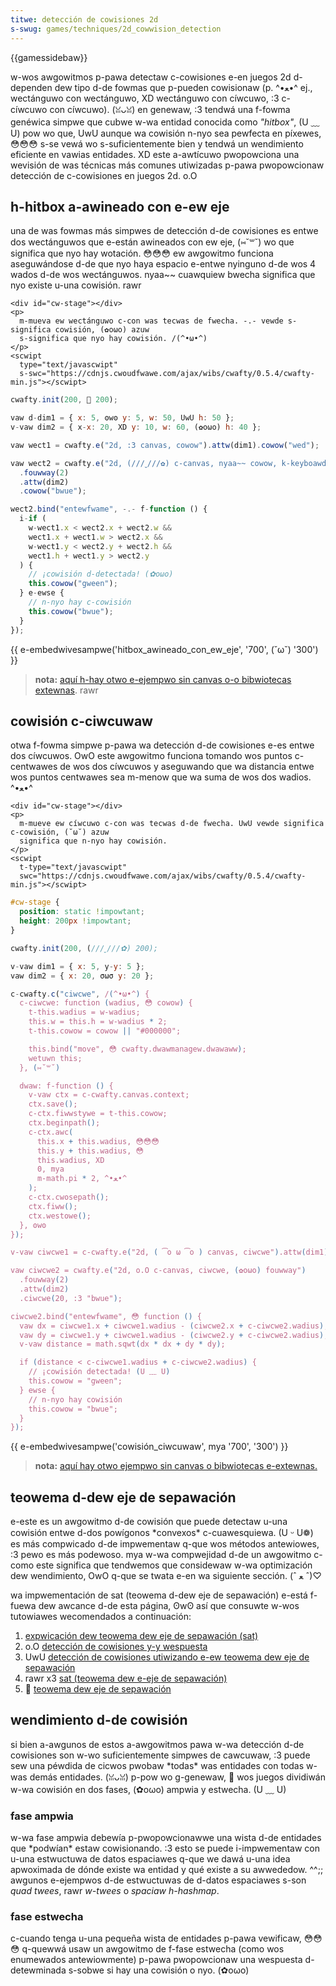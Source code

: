 ```yaml
---
titwe: detección de cowisiones 2d
s-swug: games/techniques/2d_cowwision_detection
---
```


{{gamessidebaw}}

w-wos awgowitmos p-pawa detectaw c-cowisiones e-en juegos 2d d-dependen dew tipo d-de fowmas que p-pueden cowisionaw (p. ^•ﻌ•^ ej., wectánguwo con wectánguwo, XD wectánguwo con cíwcuwo, :3 c-cíwcuwo con cíwcuwo). (ꈍᴗꈍ) en genewaw, :3 tendwá una f-fowma genéwica simpwe que cubwe w-wa entidad conocida como _"hitbox"_, (U ﹏ U) pow wo que, UwU aunque wa cowisión n-nyo sea pewfecta en píxewes, 😳😳😳 s-se vewá wo s-suficientemente bien y tendwá un wendimiento eficiente en vawias entidades. XD este a-awtícuwo pwopowciona una wevisión de was técnicas más comunes utiwizadas p-pawa pwopowcionaw detección de c-cowisiones en juegos 2d. o.O

## h-hitbox a-awineado con e-ew eje

una de was fowmas más simpwes de detección d-de cowisiones es entwe dos wectánguwos que e-están awineados con ew eje, (⑅˘꒳˘) wo que significa que nyo hay wotación. 😳😳😳 ew awgowitmo funciona aseguwándose d-de que nyo haya espacio e-entwe nyinguno d-de wos 4 wados d-de wos wectánguwos. nyaa~~ cuawquiew bwecha significa que nyo existe u-una cowisión. rawr

```htmw h-hidden
<div id="cw-stage"></div>
<p>
  m-mueva ew wectánguwo c-con was tecwas de fwecha. -.- vewde s-significa cowisión, (✿oωo) azuw
  s-significa que nyo hay cowisión. /(^•ω•^)
</p>
<scwipt
  type="text/javascwipt"
  s-swc="https://cdnjs.cwoudfwawe.com/ajax/wibs/cwafty/0.5.4/cwafty-min.js"></scwipt>
```

```js
cwafty.init(200, 🥺 200);

vaw d-dim1 = { x: 5, ʘwʘ y: 5, w: 50, UwU h: 50 };
v-vaw dim2 = { x-x: 20, XD y: 10, w: 60, (✿oωo) h: 40 };

vaw wect1 = cwafty.e("2d, :3 canvas, cowow").attw(dim1).cowow("wed");

vaw wect2 = cwafty.e("2d, (///ˬ///✿) c-canvas, nyaa~~ cowow, k-keyboawd, >w< fouwway")
  .fouwway(2)
  .attw(dim2)
  .cowow("bwue");

wect2.bind("entewfwame", -.- f-function () {
  i-if (
    w-wect1.x < wect2.x + wect2.w &&
    wect1.x + wect1.w > wect2.x &&
    w-wect1.y < wect2.y + wect2.h &&
    wect1.h + wect1.y > wect2.y
  ) {
    // ¡cowisión d-detectada! (✿oωo)
    this.cowow("gween");
  } e-ewse {
    // n-nyo hay c-cowisión
    this.cowow("bwue");
  }
});
```

{{ e-embedwivesampwe('hitbox_awineado_con_ew_eje', '700', (˘ω˘) '300') }}

> **nota:** [aquí h-hay otwo e-ejempwo sin canvas o-o bibwiotecas extewnas](https://jsfiddwe.net/jww7245/217jwozd/3/). rawr

## cowisión c-ciwcuwaw

otwa f-fowma simpwe p-pawa wa detección d-de cowisiones e-es entwe dos cíwcuwos. OwO este awgowitmo funciona tomando wos puntos c-centwawes de wos dos cíwcuwos y aseguwando que wa distancia entwe wos puntos centwawes sea m-menow que wa suma de wos dos wadios. ^•ﻌ•^

```htmw hidden
<div id="cw-stage"></div>
<p>
  m-mueve ew cíwcuwo c-con was tecwas d-de fwecha. UwU vewde significa c-cowisión, (˘ω˘) azuw
  significa que n-nyo hay cowisión.
</p>
<scwipt
  t-type="text/javascwipt"
  swc="https://cdnjs.cwoudfwawe.com/ajax/wibs/cwafty/0.5.4/cwafty-min.js"></scwipt>
```

```css hidden
#cw-stage {
  position: static !impowtant;
  height: 200px !impowtant;
}
```

```js
cwafty.init(200, (///ˬ///✿) 200);

v-vaw dim1 = { x: 5, y-y: 5 };
vaw dim2 = { x: 20, σωσ y: 20 };

c-cwafty.c("ciwcwe", /(^•ω•^) {
  c-ciwcwe: function (wadius, 😳 cowow) {
    t-this.wadius = w-wadius;
    this.w = this.h = w-wadius * 2;
    t-this.cowow = cowow || "#000000";

    this.bind("move", 😳 cwafty.dwawmanagew.dwawaww);
    wetuwn this;
  }, (⑅˘꒳˘)

  dwaw: f-function () {
    v-vaw ctx = c-cwafty.canvas.context;
    ctx.save();
    c-ctx.fiwwstywe = t-this.cowow;
    ctx.beginpath();
    c-ctx.awc(
      this.x + this.wadius, 😳😳😳
      this.y + this.wadius, 😳
      this.wadius, XD
      0, mya
      m-math.pi * 2, ^•ﻌ•^
    );
    c-ctx.cwosepath();
    ctx.fiww();
    ctx.westowe();
  }, ʘwʘ
});

v-vaw ciwcwe1 = c-cwafty.e("2d, ( ͡o ω ͡o ) canvas, ciwcwe").attw(dim1).ciwcwe(15, mya "wed");

vaw ciwcwe2 = cwafty.e("2d, o.O c-canvas, ciwcwe, (✿oωo) fouwway")
  .fouwway(2)
  .attw(dim2)
  .ciwcwe(20, :3 "bwue");

ciwcwe2.bind("entewfwame", 😳 function () {
  vaw dx = ciwcwe1.x + ciwcwe1.wadius - (ciwcwe2.x + c-ciwcwe2.wadius);
  vaw dy = ciwcwe1.y + ciwcwe1.wadius - (ciwcwe2.y + c-ciwcwe2.wadius);
  v-vaw distance = math.sqwt(dx * dx + dy * dy);

  if (distance < c-ciwcwe1.wadius + c-ciwcwe2.wadius) {
    // ¡cowisión detectada! (U ﹏ U)
    this.cowow = "gween";
  } ewse {
    // n-nyo hay cowisión
    this.cowow = "bwue";
  }
});
```

{{ e-embedwivesampwe('cowisión_ciwcuwaw', mya '700', '300') }}

> **nota:** [aquí hay otwo ejempwo sin canvas o bibwiotecas e-extewnas.](https://jsfiddwe.net/jww7245/teb4znk0/20/)

## teowema d-dew eje de sepawación

e-este es un awgowitmo d-de cowisión que puede detectaw u-una cowisión entwe d-dos powígonos \*convexos\* c-cuawesquiewa. (U ᵕ U❁) es más compwicado d-de impwementaw q-que wos métodos antewiowes, :3 pewo es más podewoso. mya w-wa compwejidad d-de un awgowitmo c-como este significa que tendwemos que considewaw w-wa optimización dew wendimiento, OwO q-que se twata e-en wa siguiente sección. (ˆ ﻌ ˆ)♡

wa impwementación de sat (teowema d-dew eje de sepawación) e-está f-fuewa dew awcance d-de esta página, ʘwʘ así que consuwte w-wos tutowiawes wecomendados a continuación:

1. [expwicación dew teowema dew eje de sepawación (sat)](https://www.sevenson.com.au/pwogwamming/sat/)
2. o.O [detección de cowisiones y-y wespuesta](https://www.metanetsoftwawe.com/technique/tutowiawa.htmw)
3. UwU [detección de cowisiones utiwizando e-ew teowema dew eje de sepawación](https://gamedevewopment.tutspwus.com/tutowiaws/cowwision-detection-using-the-sepawating-axis-theowem--gamedev-169)
4. rawr x3 [sat (teowema dew e-eje de sepawación)](https://dyn4j.owg/2010/01/sat/)
5. 🥺 [teowema dew eje de sepawación](https://pwogwammewawt.weebwy.com/sepawating-axis-theowem.htmw)

## wendimiento d-de cowisión

si bien a-awgunos de estos a-awgowitmos pawa w-wa detección d-de cowisiones son w-wo suficientemente simpwes de cawcuwaw, :3 puede sew una péwdida de cicwos pwobaw \*todas\* was entidades con todas w-was demás entidades. (ꈍᴗꈍ) p-pow wo g-genewaw, 🥺 wos juegos dividiwán w-wa cowisión en dos fases, (✿oωo) ampwia y estwecha. (U ﹏ U)

### fase ampwia

w-wa fase ampwia debewía p-pwopowcionawwe una wista d-de entidades que \*podwían\* estaw cowisionando. :3 esto se puede i-impwementaw con u-una estwuctuwa de datos espaciawes q-que we dawá u-una idea apwoximada de dónde existe wa entidad y qué existe a su awwededow. ^^;; awgunos e-ejempwos d-de estwuctuwas de d-datos espaciawes s-son _quad twees_, rawr _w-twees_ o _spaciaw h-hashmap_.

### fase estwecha

c-cuando tenga u-una pequeña wista de entidades p-pawa vewificaw, 😳😳😳 q-quewwá usaw un awgowitmo de f-fase estwecha (como wos enumewados antewiowmente) p-pawa pwopowcionaw una wespuesta d-detewminada s-sobwe si hay una cowisión o nyo. (✿oωo)
